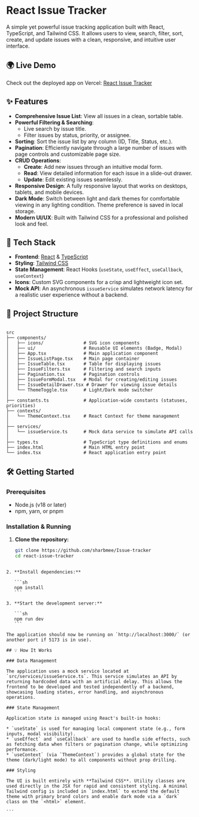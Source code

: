 # React Issue Tracker

A simple yet powerful issue tracking application built with React, TypeScript, and Tailwind CSS. It allows users to view, search, filter, sort, create, and update issues with a clean, responsive, and intuitive user interface.


## 🌍 Live Demo
Check out the deployed app on Vercel: [React Issue Tracker](https://issue-tracker-blond-tau.vercel.app/)

## ✨ Features

- **Comprehensive Issue List**: View all issues in a clean, sortable table.
- **Powerful Filtering & Searching**:
  - Live search by issue title.
  - Filter issues by status, priority, or assignee.
- **Sorting**: Sort the issue list by any column (ID, Title, Status, etc.).
- **Pagination**: Efficiently navigate through a large number of issues with page controls and customizable page size.
- **CRUD Operations**:
  - **Create**: Add new issues through an intuitive modal form.
  - **Read**: View detailed information for each issue in a slide-out drawer.
  - **Update**: Edit existing issues seamlessly.
- **Responsive Design**: A fully responsive layout that works on desktops, tablets, and mobile devices.
- **Dark Mode**: Switch between light and dark themes for comfortable viewing in any lighting condition. Theme preference is saved in local storage.
- **Modern UI/UX**: Built with Tailwind CSS for a professional and polished look and feel.

## 🚀 Tech Stack

- **Frontend**: [React](https://reactjs.org/) & [TypeScript](https://www.typescriptlang.org/)
- **Styling**: [Tailwind CSS](https://tailwindcss.com/)
- **State Management**: React Hooks (`useState`, `useEffect`, `useCallback`, `useContext`)
- **Icons**: Custom SVG components for a crisp and lightweight icon set.
- **Mock API**: An asynchronous `issueService` simulates network latency for a realistic user experience without a backend.

## 📂 Project Structure

```

src
├── components/
│   ├── icons/               # SVG icon components
│   ├── ui/                  # Reusable UI elements (Badge, Modal)
│   ├── App.tsx              # Main application component
│   ├── IssueListPage.tsx    # Main page container
│   ├── IssueTable.tsx       # Table for displaying issues
│   ├── IssueFilters.tsx     # Filtering and search inputs
│   ├── Pagination.tsx       # Pagination controls
│   ├── IssueFormModal.tsx   # Modal for creating/editing issues
│   ├── IssueDetailDrawer.tsx # Drawer for viewing issue details
│   └── ThemeToggle.tsx      # Light/Dark mode switcher
│
├── constants.ts             # Application-wide constants (statuses, priorities)
├── contexts/
│   └── ThemeContext.tsx     # React Context for theme management
│
├── services/
│   └── issueService.ts      # Mock data service to simulate API calls
│
├── types.ts                 # TypeScript type definitions and enums
├── index.html               # Main HTML entry point
└── index.tsx                # React application entry point

````

## 🛠️ Getting Started

### Prerequisites

- Node.js (v18 or later)
- npm, yarn, or pnpm

### Installation & Running

1. **Clone the repository:**
   ```sh
   git clone https://github.com/sharbmee/Issue-tracker
   cd react-issue-tracker
````

2. **Install dependencies:**

   ```sh
   npm install
   ```

3. **Start the development server:**

   ```sh
   npm run dev
   ```

The application should now be running on `http://localhost:3000/` (or another port if 5173 is in use).

## 💡 How It Works

### Data Management

The application uses a mock service located at `src/services/issueService.ts`. This service simulates an API by returning hardcoded data with an artificial delay. This allows the frontend to be developed and tested independently of a backend, showcasing loading states, error handling, and asynchronous operations.

### State Management

Application state is managed using React's built-in hooks:

* `useState` is used for managing local component state (e.g., form inputs, modal visibility).
* `useEffect` and `useCallback` are used to handle side effects, such as fetching data when filters or pagination change, while optimizing performance.
* `useContext` (via `ThemeContext`) provides a global state for the theme (dark/light mode) to all components without prop drilling.

### Styling

The UI is built entirely with **Tailwind CSS**. Utility classes are used directly in the JSX for rapid and consistent styling. A minimal Tailwind config is included in `index.html` to extend the default theme with primary brand colors and enable dark mode via a `dark` class on the `<html>` element.

```